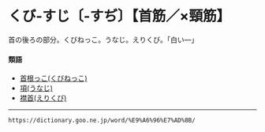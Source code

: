 # くび‐すじ〔‐すぢ〕【首筋／×頸筋】

首の後ろの部分。くびねっこ。うなじ。えりくび。「白い―」

#### 類語

-   [首根っこ(くびねっこ)](https://dictionary.goo.ne.jp/word/%E9%A6%96%E6%A0%B9%E3%81%A3%E5%AD%90/#jn-62728)
-   [項(うなじ)](https://dictionary.goo.ne.jp/word/%E9%A0%85_%28%E3%81%86%E3%81%AA%E3%81%98%29/#jn-20026)
-   [襟首(えりくび)](https://dictionary.goo.ne.jp/word/%E8%A5%9F%E9%A6%96/#jn-25607)

---
`https://dictionary.goo.ne.jp/word/%E9%A6%96%E7%AD%8B/`